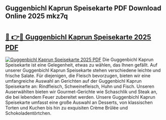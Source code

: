 ## Guggenbichl Kaprun Speisekarte PDF Download Online 2025 mkz7q

# <h2><a href="http://gccqkag.nevu.top/?p=Guggenbichl+Kaprun+Speisekarte">🔗 👉🔴 Guggenbichl Kaprun Speisekarte 2025 PDF</a></h2>

[![Guggenbichl Kaprun Speisekarte 2025 PDF](https://i.imgur.com/dBaPXMq.png)](http://gccqkag.nevu.top/?p=Guggenbichl+Kaprun+Speisekarte)
Die Guggenbichl Kaprun Speisekarte ist eine Gelegenheit, etwas zu wählen, das Ihnen gefällt. Auf unserer Guggenbichl Kaprun Speisekarte stehen verschiedene leichte und frische Salate. Für diejenigen, die Fleisch bevorzugen, bieten wir eine umfangreiche Auswahl an Gerichten auf der Guggenbichl Kaprun Speisekarte an: Rindfleisch, Schweinefleisch, Huhn und Fisch. Unseren Auserwählten bieten wir Gourmet-Gerichte wie Schaschlik und Steak an, die bei lebendem Feuer zubereitet werden. Unsere Guggenbichl Kaprun Speisekarte umfasst eine große Auswahl an Desserts, von klassischen Torten und Kuchen bis hin zu exquisiten Crème Brûlée und Schokoladentörtchen.
